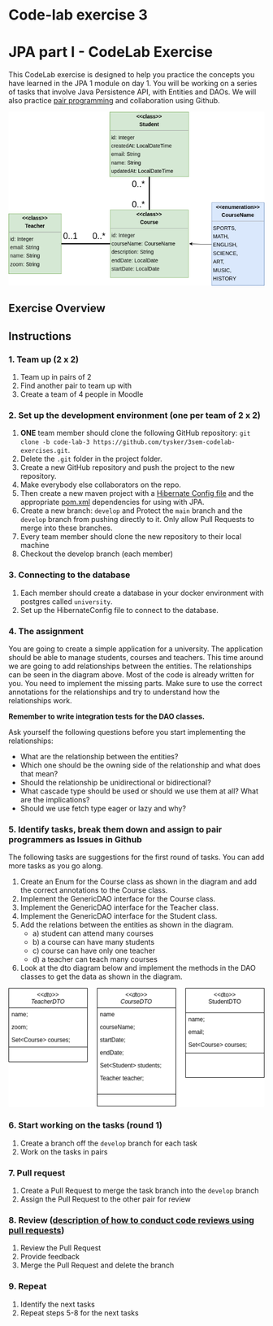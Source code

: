 # Code-lab exercise 3

# JPA part I - CodeLab Exercise

This CodeLab exercise is designed to help you practice the concepts you have learned in the JPA 1 module on day 1. You will be working on a series of tasks that involve Java Persistence API, with Entities and DAOs. We will also practice [pair programming](../../toolbox/sys/projectmanagement/pairprogramming.md) and collaboration using Github.

<img src="./src/main/resources/codelab_school_exercise.drawio.png">

## Exercise Overview

## Instructions

### 1. Team up (2 x 2)

1. Team up in pairs of 2
2. Find another pair to team up with
3. Create a team of 4 people in Moodle

### 2. Set up the development environment (one per team of 2 x 2)


1. **ONE** team member should clone the following GitHub repository: `git clone -b code-lab-3 https://github.com/tysker/3sem-codelab-exercises.git`.
2. Delete the `.git` folder in the project folder.
3. Create a new GitHub repository and push the project to the new repository.
4. Make everybody else collaborators on the repo.
5. Then create a new maven project with a [Hibernate Config file](https://gist.github.com/tysker/74eac7ad0dc0d52c3af8e87907d487e7) and the appropriate [pom.xml](https://gist.github.com/tysker/312d237728d58c84533aae6cad661307) dependencies for using with JPA. 
6. Create a new branch: `develop` and Protect the `main` branch and the `develop` branch from pushing directly to it. Only allow Pull Requests to merge into these branches. 
7. Every team member should clone the new repository to their local machine 
8. Checkout the develop branch (each member)

### 3. Connecting to the database

1. Each member should create a database in your docker environment with postgres called `university`.
2. Set up the HibernateConfig file to connect to the database.

### 4. The assignment

You are going to create a simple application for a university. The application should be able to manage students, courses and teachers. This time around we are going to add relationships between the entities. The relationships can be seen in the diagram above.
Most of the code is already written for you. You need to implement the missing parts. Make sure to use the correct annotations for the relationships and try to understand how the relationships work. 

**Remember to write integration tests for the DAO classes.**

Ask yourself the following questions before you start implementing the relationships:
- What are the relationship between the entities?
- Which one should be the owning side of the relationship and what does that mean?
- Should the relationship be unidirectional or bidirectional?
- What cascade type should be used or should we use them at all? What are the implications?
- Should we use fetch type eager or lazy and why?

### 5. Identify tasks, break them down and assign to pair programmers as Issues in Github

The following tasks are suggestions for the first round of tasks. You can add more tasks as you go along.

1. Create an Enum for the Course class as shown in the diagram and add the correct annotations to the Course class.
2. Implement the GenericDAO interface for the Course class.
3. Implement the GenericDAO interface for the Teacher class.
4. Implement the GenericDAO interface for the Student class.
5. Add the relations between the entities as shown in the diagram.
   - a) student can attend many courses
   - b) a course can have many students
   - c) course can have only one teacher
   - d) a teacher can teach many courses
6. Look at the dto diagram below and implement the methods in the DAO classes to get the data as shown in the diagram.

<img src="./src/main/resources/codelab_school_dto.drawio.png" alt="dto's">


### 6. Start working on the tasks (round 1)

1. Create a branch off the `develop` branch for each task
2. Work on the tasks in pairs

### 7. Pull request

1. Create a Pull Request to merge the task branch into the `develop` branch
2. Assign the Pull Request to the other pair for review

### 8. Review ([description of how to conduct code reviews using pull requests](../../toolbox/sys/projectmanagement/codereviews.md))

1. Review the Pull Request
2. Provide feedback
3. Merge the Pull Request and delete the branch

### 9. Repeat

1. Identify the next tasks
2. Repeat steps 5-8 for the next tasks